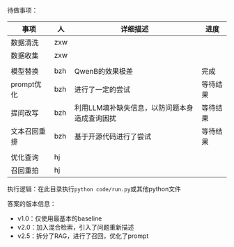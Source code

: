 待做事项：

| 事项         | 人   | 详细描述                                      | 进度     |
| ------------ | ---- | --------------------------------------------- | -------- |
| 数据清洗     | zxw  |                                               |          |
| 数据收集     | zxw  |                                               |          |
|              |      |                                               |          |
| 模型替换     | bzh  | QwenB的效果极差                               | 完成     |
| prompt优化   | bzh  | 进行了一定的尝试                              | 等待结果 |
| 提问改写     | bzh  | 利用LLM填补缺失信息，以防问题本身造成查询困扰 | 等待结果 |
| 文本召回重排 | bzh  | 基于开源代码进行了尝试                        | 等待结果 |
|              |      |                                               |          |
| 优化查询     | hj   |                                               |          |
| 召回重拍     | hj   |                                               |          |


执行逻辑：在此目录执行`python code/run.py`或其他python文件

答案的版本信息：

- v1.0：仅使用最基本的baseline
- v2.0：加入混合检索，引入了问题重新描述
- v2.5：拆分了RAG，进行了召回，优化了prompt
